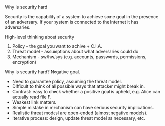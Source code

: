 Why is security hard

Security is the capability of a system to achieve some goal in the presence of
an adversary. If your system is connected to the Internet it has adversaries.

High-level thinking about security

1. Policy - the goal you want to achive + C.I.A.
2. Threat model - assumptions about what adversaries could do
3. Mechanism - sw/hw/sys (e.g. accounts, passwords, permissions, encryption)

Why is security hard? Negative goal.

- Need to guarantee policy, assuming the threat model.
- Difficult to think of all possible ways that attacker might break in.
- Contrast: easy to check whether a positive goal is upheld, e.g. Alice can actually read file F.
- Weakest link matters.
- Simple mistake in mechanism can have serious security implications.
- Realistic threat modesl are open-ended (almost negative models).
- Iterative process: design, update threat model as necessary, etc.